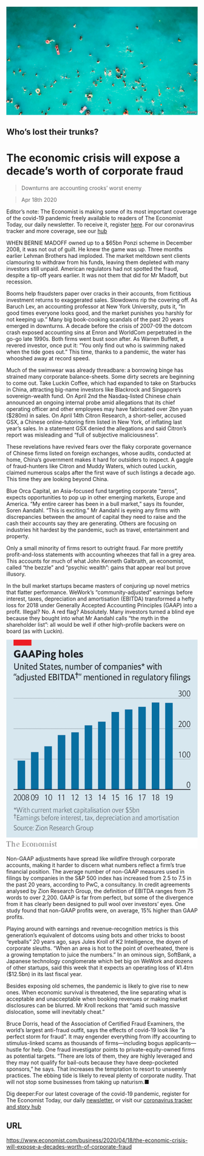 ![](./images/20200418_WBP001_0.jpg)

## Who’s lost their trunks?

# The economic crisis will expose a decade’s worth of corporate fraud

> Downturns are accounting crooks’ worst enemy

> Apr 18th 2020

Editor’s note: The Economist is making some of its most important coverage of the covid-19 pandemic freely available to readers of The Economist Today, our daily newsletter. To receive it, register [here](https://www.economist.com//newslettersignup). For our coronavirus tracker and more coverage, see our [hub](https://www.economist.com//coronavirus)

WHEN BERNIE MADOFF owned up to a $65bn Ponzi scheme in December 2008, it was not out of guilt. He knew the game was up. Three months earlier Lehman Brothers had imploded. The market meltdown sent clients clamouring to withdraw from his funds, leaving them depleted with many investors still unpaid. American regulators had not spotted the fraud, despite a tip-off years earlier. It was not them that did for Mr Madoff, but recession. 

Booms help fraudsters paper over cracks in their accounts, from fictitious investment returns to exaggerated sales. Slowdowns rip the covering off. As Baruch Lev, an accounting professor at New York University, puts it, “In good times everyone looks good, and the market punishes you harshly for not keeping up.” Many big book-cooking scandals of the past 20 years emerged in downturns. A decade before the crisis of 2007-09 the dotcom crash exposed accounting sins at Enron and WorldCom perpetrated in the go-go late 1990s. Both firms went bust soon after. As Warren Buffett, a revered investor, once put it: “You only find out who is swimming naked when the tide goes out.” This time, thanks to a pandemic, the water has whooshed away at record speed.

Much of the swimwear was already threadbare: a borrowing binge has strained many corporate balance-sheets. Some dirty secrets are beginning to come out. Take Luckin Coffee, which had expanded to take on Starbucks in China, attracting big-name investors like Blackrock and Singapore’s sovereign-wealth fund. On April 2nd the Nasdaq-listed Chinese chain announced an ongoing internal probe amid allegations that its chief operating officer and other employees may have fabricated over 2bn yuan ($280m) in sales. On April 14th Citron Research, a short-seller, accused GSX, a Chinese online-tutoring firm listed in New York, of inflating last year’s sales. In a statement GSX denied the allegations and said Citron’s report was misleading and “full of subjective maliciousness”.

These revelations have revived fears over the flaky corporate governance of Chinese firms listed on foreign exchanges, whose audits, conducted at home, China’s government makes it hard for outsiders to inspect. A gaggle of fraud-hunters like Citron and Muddy Waters, which outed Luckin, claimed numerous scalps after the first wave of such listings a decade ago. This time they are looking beyond China.

Blue Orca Capital, an Asia-focused fund targeting corporate “zeros”, expects opportunities to pop up in other emerging markets, Europe and America. “My entire career has been in a bull market,” says its founder, Soren Aandahl. “This is exciting.” Mr Aandahl is eyeing any firms with discrepancies between the amount of capital they need to raise and the cash their accounts say they are generating. Others are focusing on industries hit hardest by the pandemic, such as travel, entertainment and property.

Only a small minority of firms resort to outright fraud. Far more prettify profit-and-loss statements with accounting wheezes that fall in a grey area. This accounts for much of what John Kenneth Galbraith, an economist, called “the bezzle” and “psychic wealth”: gains that appear real but prove illusory. 

In the bull market startups became masters of conjuring up novel metrics that flatter performance. WeWork’s “community-adjusted” earnings before interest, taxes, depreciation and amortisation (EBITDA) transformed a hefty loss for 2018 under Generally Accepted Accounting Principles (GAAP) into a profit. Illegal? No. A red flag? Absolutely. Many investors turned a blind eye because they bought into what Mr Aandahl calls “the myth in the shareholder list”: all would be well if other high-profile backers were on board (as with Luckin).



![](./images/20200418_WBC468.png)

Non-GAAP adjustments have spread like wildfire through corporate accounts, making it harder to discern what numbers reflect a firm’s true financial position. The average number of non-GAAP measures used in filings by companies in the S&P 500 index has increased from 2.5 to 7.5 in the past 20 years, according to PwC, a consultancy. In credit agreements analysed by Zion Research Group, the definition of EBITDA ranges from 75 words to over 2,200. GAAP is far from perfect, but some of the divergence from it has clearly been designed to pull wool over investors’ eyes. One study found that non-GAAP profits were, on average, 15% higher than GAAP profits.

Playing around with earnings and revenue-recognition metrics is this generation’s equivalent of dotcoms using bots and other tricks to boost “eyeballs” 20 years ago, says Jules Kroll of K2 Intelligence, the doyen of corporate sleuths. “When an area is hot to the point of overheated, there is a growing temptation to juice the numbers.” In an ominous sign, SoftBank, a Japanese technology conglomerate which bet big on WeWork and dozens of other startups, said this week that it expects an operating loss of ¥1.4trn ($12.5bn) in its last fiscal year.

Besides exposing old schemes, the pandemic is likely to give rise to new ones. When economic survival is threatened, the line separating what is acceptable and unacceptable when booking revenues or making market disclosures can be blurred. Mr Kroll reckons that “amid such massive dislocation, some will inevitably cheat.”

Bruce Dorris, head of the Association of Certified Fraud Examiners, the world’s largest anti-fraud outfit, says the effects of covid-19 look like “a perfect storm for fraud”. It may engender everything from iffy accounting to stimulus-linked scams as thousands of firms—including bogus applicants—hustle for help. One fraud investigator points to private-equity-owned firms as potential targets. “There are lots of them, they are highly leveraged and they may not qualify for bail-outs because they have deep-pocketed sponsors,” he says. That increases the temptation to resort to unseemly practices. The ebbing tide is likely to reveal plenty of corporate nudity. That will not stop some businesses from taking up naturism.■

Dig deeper:For our latest coverage of the covid-19 pandemic, register for The Economist Today, our daily [newsletter](https://www.economist.com//newslettersignup), or visit our [coronavirus tracker and story hub](https://www.economist.com//coronavirus)

## URL

https://www.economist.com/business/2020/04/18/the-economic-crisis-will-expose-a-decades-worth-of-corporate-fraud
